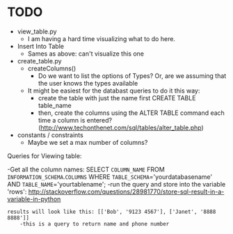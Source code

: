 # TODO

* view_table.py
    * I am having a hard time visualizing what to do here.
* Insert Into Table
    * Sames as above: can't visualize this one 
* create_table.py
    * createColumns()
		* Do we want to list the options of Types? Or, are we assuming that the user knows the types available
	* It might be easiest for the databast queries to do it this way:
    	* create the table with just the name first CREATE TABLE table_name
    	* then, create the columns using the ALTER TABLE command each time a column is entered? (http://www.techonthenet.com/sql/tables/alter_table.php)
* constants / constraints
	* Maybe we set a max number of columns?



Queries for Viewing table:

-Get all the column names:
	SELECT `COLUMN_NAME` 
	FROM `INFORMATION_SCHEMA`.`COLUMNS` 
	WHERE `TABLE_SCHEMA`='yourdatabasename' 
    AND `TABLE_NAME`='yourtablename';
-run the query and store into the variable 'rows':
	http://stackoverflow.com/questions/28981770/store-sql-result-in-a-variable-in-python

	results will look like this: [['Bob', '9123 4567'], ['Janet', '8888 8888']]
		-this is a query to return name and phone number